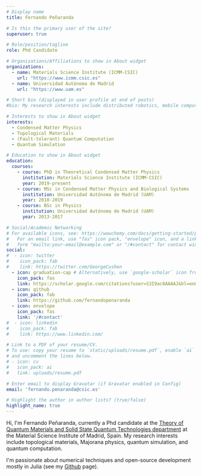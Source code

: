 ```yaml
---
# Display name
title: Fernando Peñaranda

# Is this the primary user of the site?
superuser: true

# Role/position/tagline
role: Phd Candidate

# Organizations/Affiliations to show in About widget
organizations:
  - name: Materials Science Institute (ICMM-CSIC)
    url: "https://www.icmm.csic.es"
  - name: Universidad Autónoma de Madrid
    url: "https://www.uam.es"

# Short bio (displayed in user profile at end of posts)
#bio: My research interests include distributed robotics, mobile computing and programmable matter.

# Interests to show in About widget
interests:
  - Condensed Matter Physics
  - Topological Materials
  - (Fault-tolerant) Quantum Computation
  - Quantum Simulation

# Education to show in About widget
education:
  courses:
    - course: PhD in Theoretical Condensed Matter Physics
      institution: Materials Science Institute (ICMM-CSIC)
      year: 2019-present
    - course: MSc in Condensed Matter Physics and Biological Systems
      institution: Universidad Autónoma de Madrid (UAM)
      year: 2018-2019
    - course: BSc in Physics
      institution: Universidad Autónoma de Madrid (UAM)
      year: 2013-2017

# Social/Academic Networking
# For available icons, see: https://wowchemy.com/docs/getting-started/page-builder/#icons
#   For an email link, use "fas" icon pack, "envelope" icon, and a link in the
#   form "mailto:your-email@example.com" or "/#contact" for contact widget.
social:
#  - icon: twitter
#    icon_pack: fab
#    link: https://twitter.com/GeorgeCushen
  - icon: graduation-cap # Alternatively, use `google-scholar` icon from `ai` icon pack
    icon_pack: fas
    link: https://scholar.google.com/citations?user=S3I9ac8AAAAJ&hl=en&oi=sra
  - icon: github
    icon_pack: fab
    link: https://github.com/fernandopenaranda
  - icon: envelope
    icon_pack: fas
    link: '/#contact'
#  - icon: linkedin
#    icon_pack: fab
#    link: https://www.linkedin.com/

# Link to a PDF of your resume/CV.
# To use: copy your resume to `static/uploads/resume.pdf`, enable `ai` icons in `params.toml`,
# and uncomment the lines below.
# - icon: cv
#   icon_pack: ai
#   link: uploads/resume.pdf

# Enter email to display Gravatar (if Gravatar enabled in Config)
email: 'fernando.penaranda@csic.es'

# Highlight the author in author lists? (true/false)
highlight_name: true
---
```


Hi, I'm Fernando Peñaranda, currently a Phd candidate at the [Theory of Quantum Materials and Solid State Quantum Technologies department](https://wp.icmm.csic.es/tqe/people/fernando-penaranda/) at the Material Science Institute of Madrid, Spain. My research interests include topological materials, Majorana physics, quantum simulation, and quantum computation.

I'm passionate about numerical techniques and open-source development mostly in Julia (see my [Github](https://www.github.com/fernandopenaranda) page).

<!-- {{< icon name="download" pack="fas" >}} Download my {{< staticref "uploads/cv.pdf" "newtab" >}}resumé{{< /staticref >}}. -->
